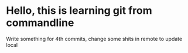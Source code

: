 # Hello, this is learning git from commandline
Write something for 4th commits, change some shits in remote to update local
